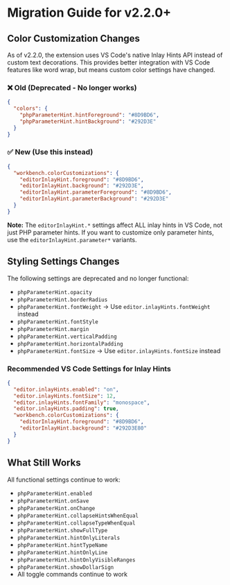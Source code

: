 # Migration Guide for v2.2.0+

## Color Customization Changes

As of v2.2.0, the extension uses VS Code's native Inlay Hints API instead of custom text decorations. This provides better integration with VS Code features like word wrap, but means custom color settings have changed.

### ❌ Old (Deprecated - No longer works)

```json
{
  "colors": {
    "phpParameterHint.hintForeground": "#8D9BD6",
    "phpParameterHint.hintBackground": "#292D3E"
  }
}
```

### ✅ New (Use this instead)

```json
{
  "workbench.colorCustomizations": {
    "editorInlayHint.foreground": "#8D9BD6",
    "editorInlayHint.background": "#292D3E",
    "editorInlayHint.parameterForeground": "#8D9BD6",
    "editorInlayHint.parameterBackground": "#292D3E"
  }
}
```

**Note:** The `editorInlayHint.*` settings affect ALL inlay hints in VS Code, not just PHP parameter hints. If you want to customize only parameter hints, use the `editorInlayHint.parameter*` variants.

## Styling Settings Changes

The following settings are deprecated and no longer functional:

- `phpParameterHint.opacity`
- `phpParameterHint.borderRadius`
- `phpParameterHint.fontWeight` → Use `editor.inlayHints.fontWeight` instead
- `phpParameterHint.fontStyle`
- `phpParameterHint.margin`
- `phpParameterHint.verticalPadding`
- `phpParameterHint.horizontalPadding`
- `phpParameterHint.fontSize` → Use `editor.inlayHints.fontSize` instead

### Recommended VS Code Settings for Inlay Hints

```json
{
  "editor.inlayHints.enabled": "on",
  "editor.inlayHints.fontSize": 12,
  "editor.inlayHints.fontFamily": "monospace",
  "editor.inlayHints.padding": true,
  "workbench.colorCustomizations": {
    "editorInlayHint.foreground": "#8D9BD6",
    "editorInlayHint.background": "#292D3E80"
  }
}
```

## What Still Works

All functional settings continue to work:

- `phpParameterHint.enabled`
- `phpParameterHint.onSave`
- `phpParameterHint.onChange`
- `phpParameterHint.collapseHintsWhenEqual`
- `phpParameterHint.collapseTypeWhenEqual`
- `phpParameterHint.showFullType`
- `phpParameterHint.hintOnlyLiterals`
- `phpParameterHint.hintTypeName`
- `phpParameterHint.hintOnlyLine`
- `phpParameterHint.hintOnlyVisibleRanges`
- `phpParameterHint.showDollarSign`
- All toggle commands continue to work
